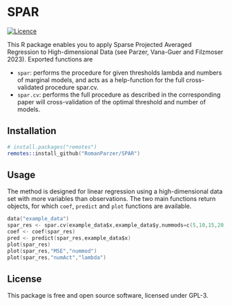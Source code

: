 SPAR
======================

[![Licence](https://img.shields.io/badge/licence-GPL--3-blue.svg)](https://www.gnu.org/licenses/gpl-3.0.en.html)

This R package enables you to apply Sparse Projected Averaged Regression to High-dimensional Data (see Parzer, Vana-Guer and Filzmoser 2023).
Exported functions are

- `spar`: performs the procedure for given thresholds lambda and numbers of marginal models, and acts as a help-function for the full cross-validated procedure spar.cv.
- `spar.cv`: performs the full procedure as described in the corresponding paper will cross-validation of the optimal threshold and number of models.

## Installation

```s
# install.packages("remotes")
remotes::install_github("RomanParzer/SPAR")
```

## Usage 

The method is designed for linear regression using a high-dimensional data set with more variables than observations.
The two main functions return objects, for which `coef`, `predict` and `plot` functions are available.

```s
data("example_data")
spar_res <- spar.cv(example_data$x,example_data$y,nummods=c(5,10,15,20,25,30))
coef <- coef(spar_res)
pred <- predict(spar_res,example_data$x)
plot(spar_res)
plot(spar_res,"MSE","nummod")
plot(spar_res,"numAct","lambda")
```

## License

This package is free and open source software, licensed under GPL-3.
